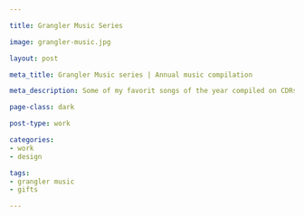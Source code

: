 ```yaml
---

title: Grangler Music Series

image: grangler-music.jpg

layout: post

meta_title: Grangler Music series | Annual music compilation

meta_description: Some of my favorit songs of the year compiled on CDRs for family.

page-class: dark

post-type: work

categories:
- work
- design

tags:
- grangler music
- gifts

---
```

